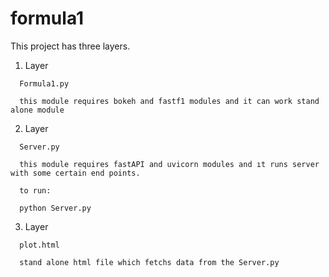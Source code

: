# formula1

This project has three layers.

1. Layer
```
  Formula1.py
  
  this module requires bokeh and fastf1 modules and it can work stand alone module
```

2. Layer
```
  Server.py
  
  this module requires fastAPI and uvicorn modules and ıt runs server with some certain end points.
  
  to run:
  
  python Server.py
```

3. Layer
```
  plot.html
  
  stand alone html file which fetchs data from the Server.py
  
```
